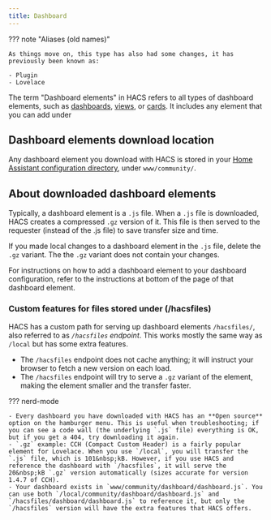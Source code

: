 ```yaml
---
title: Dashboard
---
```


??? note "Aliases (old names)"

    As things move on, this type has also had some changes, it has previously been known as:

    - Plugin
    - Lovelace

The term "Dashboard elements" in HACS refers to all types of dashboard elements, such as [dashboards](https://www.home-assistant.io/dashboards/dashboards/), [views](https://www.home-assistant.io/dashboards/views/), or [cards](https://www.home-assistant.io/dashboards/cards/). It includes any element that you can add under <!-- hacs:my lovelace_resources title="**{{coreui('panel.config')}}** > **{{coreui('ui.panel.config.dashboard.dashboards.main')}}** > three dots menu > **{{coreui('ui.panel.config.lovelace.resources.caption')}}**" -->

## Dashboard elements download location

Any dashboard element you download with HACS is stored in your [Home Assistant configuration directory](https://www.home-assistant.io/docs/configuration/#to-find-the-configuration-directory), under `www/community/`.

## About downloaded dashboard elements

Typically, a dashboard element is a `.js` file. When a `.js` file is downloaded, HACS creates a compressed `.gz` version of it. This file is then served to the requester (instead of the .js file) to save transfer size and time.

If you made local changes to a dashboard element in the `.js` file, delete the `.gz` variant. The the `.gz` variant does not contain your changes.

For instructions on how to add a dashboard element to your dashboard configuration, refer to the instructions at bottom of the page of that dashboard element.

### Custom features for files stored under (/hacsfiles)

HACS has a custom path for serving up dashboard elements `/hacsfiles/`, also referred to as *`/hacsfiles` endpoint*. This works mostly the same way as `/local` but has some extra features.

- The `/hacsfiles` endpoint does not cache anything; it will instruct your browser to fetch a new version on each load.
- The `/hacsfiles` endpoint will try to serve a `.gz` variant of the element, making the element smaller and the transfer faster.

??? nerd-mode

    - Every dashboard you have downloaded with HACS has an **Open source** option on the hamburger menu. This is useful when troubleshooting; if you can see a code wall (the underlying `.js` file) everything is OK, but if you get a 404, try downloading it again.
    - `.gz` example: CCH (Compact Custom Header) is a fairly popular element for Lovelace. When you use `/local`, you will transfer the `.js` file, which is 101&nbsp;kB. However, if you use HACS and reference the dashboard with `/hacsfiles`, it will serve the 20&nbsp;kB `.gz` version automatically (sizes accurate for version 1.4.7 of CCH).
    - Your dashboard exists in `www/community/dashboard/dashboard.js`. You can use both `/local/community/dashboard/dashboard.js` and `/hacsfiles/dashboard/dashboard.js` to reference it, but only the `/hacsfiles` version will have the extra features that HACS offers.
